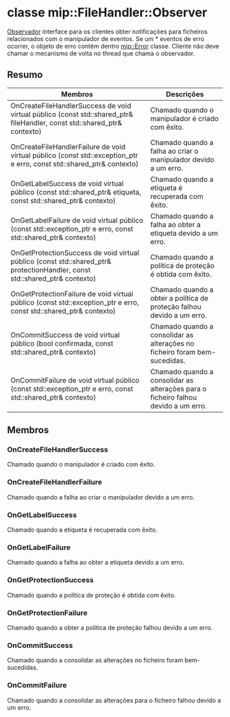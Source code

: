 # <a name="class-mipfilehandlerobserver"></a>classe mip::FileHandler::Observer 
[Observador](class_mip_filehandler_observer.md) interface para os clientes obter notificações para ficheiros relacionados com o manipulador de eventos.
Se um * eventos de erro ocorrer, o objeto de erro contém dentro [mip::Error](class_mip_error.md) classe. Cliente não deve chamar o mecanismo de volta no thread que chama o observador.
  
## <a name="summary"></a>Resumo
 Membros                        | Descrições                                
--------------------------------|---------------------------------------------
OnCreateFileHandlerSuccess de void virtual público (const std::shared_ptr<FileHandler>& fileHandler, const std::shared_ptr<void>& contexto)  |  Chamado quando o manipulador é criado com êxito.
OnCreateFileHandlerFailure de void virtual público (const std::exception_ptr e erro, const std::shared_ptr<void>& contexto)  |  Chamado quando a falha ao criar o manipulador devido a um erro.
OnGetLabelSuccess de void virtual público (const std::shared_ptr<ContentLabel>& etiqueta, const std::shared_ptr<void>& contexto)  |  Chamado quando a etiqueta é recuperada com êxito.
OnGetLabelFailure de void virtual público (const std::exception_ptr e erro, const std::shared_ptr<void>& contexto)  |  Chamado quando a falha ao obter a etiqueta devido a um erro.
OnGetProtectionSuccess de void virtual público (const std::shared_ptr<ProtectionHandler>& protectionHandler, const std::shared_ptr<void>& contexto)  |  Chamado quando a política de proteção é obtida com êxito.
OnGetProtectionFailure de void virtual público (const std::exception_ptr e erro, const std::shared_ptr<void>& contexto)  |  Chamado quando a obter a política de proteção falhou devido a um erro.
OnCommitSuccess de void virtual público (bool confirmada, const std::shared_ptr<void>& contexto)  |  Chamado quando a consolidar as alterações no ficheiro foram bem-sucedidas.
OnCommitFailure de void virtual público (const std::exception_ptr e erro, const std::shared_ptr<void>& contexto)  |  Chamado quando a consolidar as alterações para o ficheiro falhou devido a um erro.
  
## <a name="members"></a>Membros
  
### <a name="oncreatefilehandlersuccess"></a>OnCreateFileHandlerSuccess
Chamado quando o manipulador é criado com êxito.
  
### <a name="oncreatefilehandlerfailure"></a>OnCreateFileHandlerFailure
Chamado quando a falha ao criar o manipulador devido a um erro.
  
### <a name="ongetlabelsuccess"></a>OnGetLabelSuccess
Chamado quando a etiqueta é recuperada com êxito.
  
### <a name="ongetlabelfailure"></a>OnGetLabelFailure
Chamado quando a falha ao obter a etiqueta devido a um erro.
  
### <a name="ongetprotectionsuccess"></a>OnGetProtectionSuccess
Chamado quando a política de proteção é obtida com êxito.
  
### <a name="ongetprotectionfailure"></a>OnGetProtectionFailure
Chamado quando a obter a política de proteção falhou devido a um erro.
  
### <a name="oncommitsuccess"></a>OnCommitSuccess
Chamado quando a consolidar as alterações no ficheiro foram bem-sucedidas.
  
### <a name="oncommitfailure"></a>OnCommitFailure
Chamado quando a consolidar as alterações para o ficheiro falhou devido a um erro.